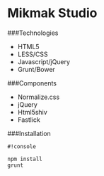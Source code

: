 # Mikmak Studio

###Technologies

* HTML5
* LESS/CSS
* Javascript/jQuery
* Grunt/Bower


###Components

* Normalize.css
* jQuery
* Html5shiv
* Fastlick


###Installation


```
#!console

npm install
grunt
```
